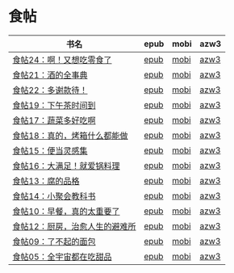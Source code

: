 # 食帖

| 书名 | epub | mobi | azw3 |
| --- | --- | --- | --- |
| [食帖24：啊！又想吃零食了](http://ct.dalanmei.com/f/31084289-571541798-5963d5) | [epub](http://ct.dalanmei.com/f/31084289-571541798-5963d5) | [mobi](http://ct.dalanmei.com/f/31084289-571810820-f22167) | [azw3](http://ct.dalanmei.com/f/31084289-572196374-d12446) |
| [食帖21：酒的全事典](http://ct.dalanmei.com/f/31084289-571542355-ca441b) | [epub](http://ct.dalanmei.com/f/31084289-571542355-ca441b) | [mobi](http://ct.dalanmei.com/f/31084289-571812075-5ad36d) | [azw3](http://ct.dalanmei.com/f/31084289-572196444-2a6068) |
| [食帖22：多谢款待！](http://ct.dalanmei.com/f/31084289-571542841-b484a2) | [epub](http://ct.dalanmei.com/f/31084289-571542841-b484a2) | [mobi](http://ct.dalanmei.com/f/31084289-571812818-0711e2) | [azw3](http://ct.dalanmei.com/f/31084289-572196475-c6c0cb) |
| [食帖19：下午茶时间到](http://ct.dalanmei.com/f/31084289-571543406-5908ba) | [epub](http://ct.dalanmei.com/f/31084289-571543406-5908ba) | [mobi](http://ct.dalanmei.com/f/31084289-571813989-3392fd) | [azw3](http://ct.dalanmei.com/f/31084289-572196557-70225f) |
| [食帖17：蔬菜多好吃啊](http://ct.dalanmei.com/f/31084289-571544180-a39f37) | [epub](http://ct.dalanmei.com/f/31084289-571544180-a39f37) | [mobi](http://ct.dalanmei.com/f/31084289-571814723-cfe244) | [azw3](http://ct.dalanmei.com/f/31084289-572196803-6242c6) |
| [食帖18：真的，烤箱什么都能做](http://ct.dalanmei.com/f/31084289-571544423-f7b940) | [epub](http://ct.dalanmei.com/f/31084289-571544423-f7b940) | [mobi](http://ct.dalanmei.com/f/31084289-571814843-c8585d) | [azw3](http://ct.dalanmei.com/f/31084289-572197506-c63d96) |
| [食帖15：便当灵感集](http://ct.dalanmei.com/f/31084289-571544779-970e14) | [epub](http://ct.dalanmei.com/f/31084289-571544779-970e14) | [mobi](http://ct.dalanmei.com/f/31084289-571815047-9e419b) | [azw3](http://ct.dalanmei.com/f/31084289-572197709-280d57) |
| [食帖16：大满足！就爱锅料理](http://ct.dalanmei.com/f/31084289-571545505-d4d730) | [epub](http://ct.dalanmei.com/f/31084289-571545505-d4d730) | [mobi](http://ct.dalanmei.com/f/31084289-571815409-2a3f16) | [azw3](http://ct.dalanmei.com/f/31084289-572197802-704a9b) |
| [食帖13：腐的品格](http://ct.dalanmei.com/f/31084289-571545933-395f0b) | [epub](http://ct.dalanmei.com/f/31084289-571545933-395f0b) | [mobi](http://ct.dalanmei.com/f/31084289-571815542-e28b78) | [azw3](http://ct.dalanmei.com/f/31084289-572197828-c8a1fb) |
| [食帖14：小聚会教科书](http://ct.dalanmei.com/f/31084289-571546887-fe6c9d) | [epub](http://ct.dalanmei.com/f/31084289-571546887-fe6c9d) | [mobi](http://ct.dalanmei.com/f/31084289-571815938-2f3d1f) | [azw3](http://ct.dalanmei.com/f/31084289-572197947-292c58) |
| [食帖10：早餐，真的太重要了](http://ct.dalanmei.com/f/31084289-571547410-f1888d) | [epub](http://ct.dalanmei.com/f/31084289-571547410-f1888d) | [mobi](http://ct.dalanmei.com/f/31084289-571816160-6448ac) | [azw3](http://ct.dalanmei.com/f/31084289-572198128-5fe57a) |
| [食帖12：厨房，治愈人生的避难所](http://ct.dalanmei.com/f/31084289-571548232-82660b) | [epub](http://ct.dalanmei.com/f/31084289-571548232-82660b) | [mobi](http://ct.dalanmei.com/f/31084289-571818613-9c26d3) | [azw3](http://ct.dalanmei.com/f/31084289-572198834-21647e) |
| [食帖09：了不起的面包](http://ct.dalanmei.com/f/31084289-571548577-01ccc9) | [epub](http://ct.dalanmei.com/f/31084289-571548577-01ccc9) | [mobi](http://ct.dalanmei.com/f/31084289-571819940-fe233a) | [azw3](http://ct.dalanmei.com/f/31084289-572199278-b784fa) |
| [食帖05：全宇宙都在吃甜品](http://ct.dalanmei.com/f/31084289-571548847-cd7412) | [epub](http://ct.dalanmei.com/f/31084289-571548847-cd7412) | [mobi](http://ct.dalanmei.com/f/31084289-571821150-85edaf) | [azw3](http://ct.dalanmei.com/f/31084289-572199484-f09d6f) |
